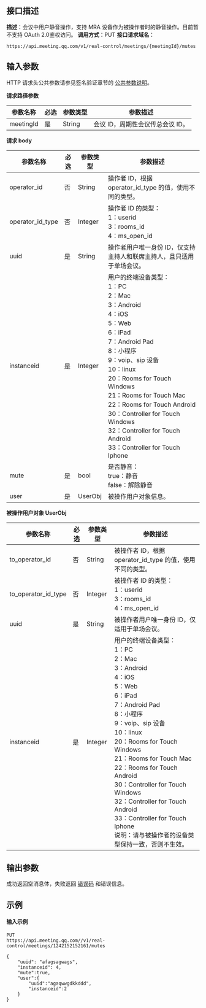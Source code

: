 ## 接口描述
**描述**：会议中用户静音操作，支持 MRA 设备作为被操作者时的静音操作。目前暂不支持 OAuth 2.0鉴权访问。
**调用方式**：PUT
**接口请求域名**：
```Plaintext
https://api.meeting.qq.com/v1/real-control/meetings/{meetingId}/mutes

```



## 输入参数

HTTP 请求头公共参数请参见签名验证章节的 [公共参数说明](https://cloud.tencent.com/document/product/1095/42413#.E5.85.AC.E5.85.B1.E5.8F.82.E6.95.B0)。

**请求路径参数**

| 参数名称  | 必选 | 参数类型 | 参数描述                     |
| --------- | ---- | -------- | ---------------------------- |
| meetingId | 是   | String   | 会议 ID，周期性会议传总会议 ID。 |


**请求 body**

| 参数名称                     | 必选 | 参数类型 | 参数描述                                                     |
| ---------------------------- | ---- | -------- | ------------------------------------------------------------ |
| operator_id           | 否   | String   | 操作者 ID，根据 operator_id_type 的值，使用不同的类型。                    |
| operator_id_type   |否   | Integer   | 操作者 ID 的类型：<br>1：userid<br>3：rooms_id<br>4：ms_open_id      |
| uuid                      | 是   | String   | 操作者用户唯一身份 ID，仅支持主持人和联席主持人，且只适用于单场会议。                    |
| instanceid                   | 是   | Integer  | 用户的终端设备类型： <br>1：PC <br>2：Mac<br>3：Android <br>4：iOS <br>5：Web <br>6：iPad <br>7：Android Pad <br>8：小程序<br>9：voip、sip 设备<br>10：linux<br>20：Rooms for Touch Windows<br>21：Rooms for Touch Mac<br>22：Rooms for Touch Android<br>30：Controller for Touch Windows<br>32：Controller for Touch Android<br>33：Controller for Touch Iphone |
| mute | 是   | bool    | 是否静音：<br>true：静音<br>false：解除静音 |
| user | 是   | UserObj | 被操作用户对象信息。                |

**被操作用户对象 UserObj**

| 参数名称                     | 必选 | 参数类型 | 参数描述                                                     |
| ---------------------------- | ---- | -------- | ------------------------------------------------------------ |
| to_operator_id           | 否   | String   | 被操作者 ID，根据 operator_id_type 的值，使用不同的类型。         |
| to_operator_id_type      | 否   | Integer   | 被操作者 ID 的类型：<br>1：userid<br>3：rooms_id<br>4：ms_open_id                  |
| uuid                         | 是   | String   | 被操作者用户唯一身份 ID，仅适用于单场会议。                    |
| instanceid                   | 是   | Integer  | 用户的终端设备类型： <br>1：PC <br>2：Mac<br>3：Android <br>4：iOS <br>5：Web <br>6：iPad <br>7：Android Pad <br>8：小程序<br>9：voip、sip 设备<br>10：linux<br>20：Rooms for Touch Windows<br>21：Rooms for Touch Mac<br>22：Rooms for Touch Android<br>30：Controller for Touch Windows<br>32：Controller for Touch Android<br>33：Controller for Touch Iphone<br>说明：请与被操作者的设备类型保持一致，否则不生效。|

## 输出参数
成功返回空消息体，失败返回 [错误码](https://cloud.tencent.com/document/product/1095/43704) 和错误信息。


##  示例
#### 输入示例
```Plaintext
PUT
https://api.meeting.qq.com//v1/real-control/meetings/1242152152161/mutes

{
    "uuid": "afagsagwags",
    "instanceid": 4,
    "mute":true,
    "user":{
        "uuid":"agaqwwgdkkddd",
        "instanceid":2
    }
}
```
